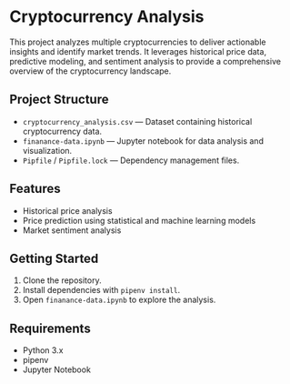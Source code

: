 # Cryptocurrency Analysis

This project analyzes multiple cryptocurrencies to deliver actionable insights and identify market trends. It leverages historical price data, predictive modeling, and sentiment analysis to provide a comprehensive overview of the cryptocurrency landscape.

## Project Structure

- `cryptocurrency_analysis.csv` — Dataset containing historical cryptocurrency data.
- `finanance-data.ipynb` — Jupyter notebook for data analysis and visualization.
- `Pipfile` / `Pipfile.lock` — Dependency management files.

## Features

- Historical price analysis
- Price prediction using statistical and machine learning models
- Market sentiment analysis

## Getting Started

1. Clone the repository.
2. Install dependencies with `pipenv install`.
3. Open `finanance-data.ipynb` to explore the analysis.

## Requirements

- Python 3.x
- pipenv
- Jupyter Notebook
